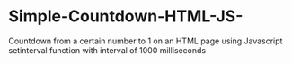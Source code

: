 # Simple-Countdown-HTML-JS-
Countdown from a certain number to 1 on an HTML page using Javascript setinterval function with interval of 1000 milliseconds

